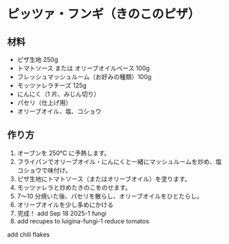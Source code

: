 # ピッツァ・フンギ（きのこのピザ）

## 材料

- ピザ生地 250g
- トマトソース または オリーブオイルベース 100g
- フレッシュマッシュルーム（お好みの種類）100g
- モッツァレラチーズ 125g
- にんにく（1 片、みじん切り）
- パセリ（仕上げ用）
- オリーブオイル、塩、コショウ

## 作り方

1. オーブンを 250℃ に予熱します。
2. フライパンでオリーブオイル・にんにくと一緒にマッシュルームを炒め、塩コショウで味付け。
3. ピザ生地にトマトソース（またはオリーブオイル）を塗ります。
4. モッツァレラと炒めたきのこをのせます。
5. 7〜10 分焼いた後、パセリを散らし、オリーブオイルをひとたらし。
6. オリーブオイルを少し多めにかける
7. 完成！
   add Sep 18 2025-1 fungi
8. add recupes to luigina-fungi-1
   reduce tomatos

add chili flakes
